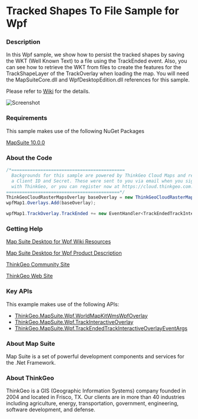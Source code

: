 # Tracked Shapes To File Sample for Wpf

### Description

In this Wpf sample, we show how to persist the tracked shapes by saving the WKT (Well Known Text) to a file using the TrackEnded event. Also, you can see how to retrieve the WKT from files to create the features for the TrackShapeLayer of the TrackOverlay when loading the map. You will need the MapSuiteCore.dll and WpfDesktopEdition.dll references for this sample.

Please refer to [Wiki](http://wiki.thinkgeo.com/wiki/map_suite_desktop_for_wpf) for the details.

![Screenshot](https://gitlab.com/thinkgeo/public/thinkgeo-desktop-maps/-/raw/support/v10/samples/wpf/TrackedShapeFile/Screenshot.gif)

### Requirements

This sample makes use of the following NuGet Packages

[MapSuite 10.0.0](https://www.nuget.org/packages?q=ThinkGeo)

### About the Code
```csharp
/*===========================================
  Backgrounds for this sample are powered by ThinkGeo Cloud Maps and require
  a Client ID and Secret. These were sent to you via email when you signed up
  with ThinkGeo, or you can register now at https://cloud.thinkgeo.com.
===========================================*/
ThinkGeoCloudRasterMapsOverlay baseOverlay = new ThinkGeoCloudRasterMapsOverlay();
wpfMap1.Overlays.Add(baseOverlay);

wpfMap1.TrackOverlay.TrackEnded += new EventHandler<TrackEndedTrackInteractiveOverlayEventArgs>(trackOverlay_TrackEnded);
```
### Getting Help

[Map Suite Desktop for Wpf Wiki Resources](http://wiki.thinkgeo.com/wiki/map_suite_desktop_for_wpf)

[Map Suite Desktop for Wpf Product Description](https://thinkgeo.com/ui-controls#desktop-platforms)

[ThinkGeo Community Site](http://community.thinkgeo.com/)

[ThinkGeo Web Site](http://www.thinkgeo.com)

### Key APIs
This example makes use of the following APIs:

- [ThinkGeo.MapSuite.Wpf.WorldMapKitWmsWpfOverlay](http://wiki.thinkgeo.com/wiki/api/thinkgeo.mapsuite.wpf.worldmapkitwmswpfoverlay)
- [ThinkGeo.MapSuite.Wpf.TrackInteractiveOverlay](http://wiki.thinkgeo.com/wiki/api/thinkgeo.mapsuite.wpf.trackinteractiveoverlay)
- [ThinkGeo.MapSuite.Wpf.TrackEndedTrackInteractiveOverlayEventArgs](http://wiki.thinkgeo.com/wiki/api/thinkgeo.mapsuite.wpf.trackendedtrackinteractiveoverlayeventargs)

### About Map Suite
Map Suite is a set of powerful development components and services for the .Net Framework.

### About ThinkGeo
ThinkGeo is a GIS (Geographic Information Systems) company founded in 2004 and located in Frisco, TX. Our clients are in more than 40 industries including agriculture, energy, transportation, government, engineering, software development, and defense.
